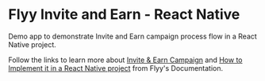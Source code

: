 # Flyy Invite and Earn - React Native
Demo app to demonstrate Invite and Earn campaign process flow in a React Native project.

Follow the links to learn more about [Invite & Earn Campaign](https://docs.theflyy.com/docs/invite-earn-campaign) and [How to Implement it in a React Native project](https://docs.theflyy.com/docs/campaign-guides-3#invite--earn)
from Flyy's Documentation.
